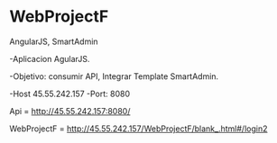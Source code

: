 # WebProjectF
AngularJS, SmartAdmin


-Aplicacion AgularJS.

-Objetivo: consumir API, Integrar Template SmartAdmin. 

-Host 45.55.242.157
-Port: 8080

Api = http://45.55.242.157:8080/ 

WebProjectF = http://45.55.242.157/WebProjectF/blank_.html#/login2